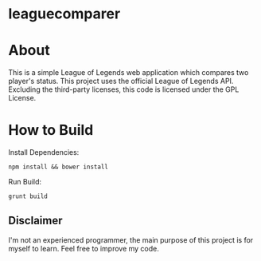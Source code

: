 leaguecomparer
==============

# About

This is a simple League of Legends web application which compares two player's status.
This project uses the official League of Legends API.
Excluding the third-party licenses, this code is licensed under the GPL License.

# How to Build

Install Dependencies:
```batch
npm install && bower install
```

Run Build:
```batch
grunt build
```

## Disclaimer
I'm not an experienced programmer, the main purpose of this project is for myself to learn. Feel free to improve my code.
